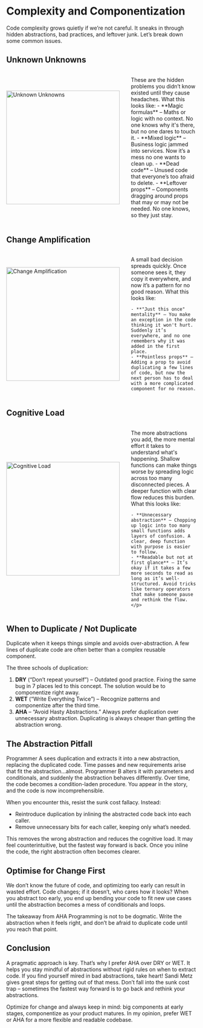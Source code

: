 # Complexity and Componentization

Code complexity grows quietly if we’re not careful. It sneaks in through hidden abstractions, bad practices, and leftover junk. Let’s break down some common issues.

## Unknown Unknowns

<div style="display: flex; align-items: center; margin-bottom: 30px;">
  <img src="https://bank.cellar-c2.services.clever-cloud.com/file/project/2bcc599a6d3448cac599dbf86985b947/5w7z54.jpg" alt="Unknown Unknowns" style="width: 300px; margin-right: 30px;">
<div>
 <p>
    These are the hidden problems you didn’t know existed until they cause headaches. What this looks like:
    - **Magic formulas** – Maths or logic with no context. No one knows why it's there, but no one dares to touch it.
    - **Mixed logic** – Business logic jammed into services. Now it’s a mess no one wants to clean up.
    - **Dead code** – Unused code that everyone’s too afraid to delete.
    - **Leftover props** – Components dragging around props that may or may not be needed. No one knows, so they just stay.
  </p>
  </div>
</div>

## Change Amplification

<div style="display: flex; align-items: center; margin-bottom: 30px;">
  <img src="https://bank.cellar-c2.services.clever-cloud.com/file/project/2512276ef192d2fad1188985b14b49f6/DALL%C2%B7E%202024-10-02%2015.58.28%20-%20A%20humorous%20but%20meaningful%20meme%20illustrating%20%27Change%20Amplification%27%20in%20software%20development.%20Show%20a%20domino%20effect%20where%20the%20first%20small%20domino%20is%20label.webp" alt="Change Amplification" style="width: 300px; margin-right: 30px;">
  <div>
  <p>
    A small bad decision spreads quickly. Once someone sees it, they copy it everywhere, and now it’s a pattern for no good reason. What this looks like:
    
    - **"Just this once" mentality** – You make an exception in the code thinking it won't hurt. Suddenly it’s everywhere, and no one remembers why it was added in the first place.
    - **Pointless props** – Adding a prop to avoid duplicating a few lines of code, but now the next person has to deal with a more complicated component for no reason.
  </p>
  </div>
</div>

## Cognitive Load

<div style="display: flex; align-items: center;">
  <img src="https://bank.cellar-c2.services.clever-cloud.com/file/project/76cdac59a9389cef53e81be3c4eedb4c/DALL%C2%B7E%202024-10-02%2015.51.41%20-%20A%20meme%20illustrating%20cognitive%20load%20in%20software%20development.%20Show%20a%20developer%20sitting%20at%20their%20desk%2C%20with%20their%20brain%20exploding%20from%20too%20many%20thought%20b.webp" alt="Cognitive Load" style="width: 300px; margin-right: 30px;">
  <div>
    <p>
    The more abstractions you add, the more mental effort it takes to understand what's happening. Shallow functions can make things worse by spreading logic across too many disconnected pieces. A deeper function with clear flow reduces this burden. What this looks like:
    
    - **Unnecessary abstraction** – Chopping up logic into too many small functions adds layers of confusion. A clear, deep function with purpose is easier to follow.
    - **Readable but not at first glance** – It’s okay if it takes a few more seconds to read as long as it’s well-structured. Avoid tricks like ternary operators that make someone pause and rethink the flow.
    </p>
  </div>
</div>
</div>

## When to Duplicate / Not Duplicate

Duplicate when it keeps things simple and avoids over-abstraction. A few lines of duplicate code are often better than a complex reusable component.

The three schools of duplication:

1. **DRY** (“Don’t repeat yourself”) – Outdated good practice. Fixing the same bug in 7 places led to this concept. The solution would be to componentize right away.
2. **WET** (“Write Everything Twice”) – Recognize patterns and componentize after the third time.
3. **AHA** – “Avoid Hasty Abstractions.” Always prefer duplication over unnecessary abstraction. Duplicating is always cheaper than getting the abstraction wrong.

## The Abstraction Pitfall

Programmer A sees duplication and extracts it into a new abstraction, replacing the duplicated code. Time passes and new requirements arise that fit the abstraction…almost. Programmer B alters it with parameters and conditionals, and suddenly the abstraction behaves differently. Over time, the code becomes a condition-laden procedure. You appear in the story, and the code is now incomprehensible.

When you encounter this, resist the sunk cost fallacy. Instead:

- Reintroduce duplication by inlining the abstracted code back into each caller.
- Remove unnecessary bits for each caller, keeping only what’s needed.

This removes the wrong abstraction and reduces the cognitive load. It may feel counterintuitive, but the fastest way forward is back. Once you inline the code, the right abstraction often becomes clearer.

## Optimise for Change First

We don’t know the future of code, and optimizing too early can result in wasted effort. Code changes; if it doesn’t, who cares how it looks? When you abstract too early, you end up bending your code to fit new use cases until the abstraction becomes a mess of conditionals and loops.

The takeaway from AHA Programming is not to be dogmatic. Write the abstraction when it feels right, and don’t be afraid to duplicate code until you reach that point.

## Conclusion

A pragmatic approach is key. That’s why I prefer AHA over DRY or WET. It helps you stay mindful of abstractions without rigid rules on when to extract code. If you find yourself mired in bad abstractions, take heart! Sandi Metz gives great steps for getting out of that mess. Don’t fall into the sunk cost trap – sometimes the fastest way forward is to go back and rethink your abstractions.

Optimize for change and always keep in mind: big components at early stages, componentize as your product matures. In my opinion, prefer WET or AHA for a more flexible and readable codebase.
